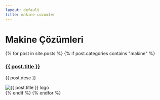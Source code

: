 ```yaml
---
layout: default
title: makine-cozumler
---
```


# Makine Çözümleri

<div class="makine-listesi">
  {% for post in site.posts %}
    {% if post.categories contains "makine" %}
      <div class="machine-item">
        <div class="machine-description">
          <h3><a href="{{ site.baseurl | post.url }}">{{ post.title }}</a></h3>
          <p>{{ post.desc }}</p>
        </div>
        <div class="machine-logo">
          <img src="{{ post.logo | relative_url }}" alt="{{ post.title }} logo">
        </div>
      </div>
    {% endif %}
  {% endfor %}
</div>
